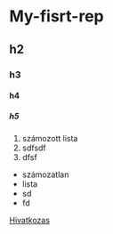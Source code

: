 # My-fisrt-rep

## h2
### h3
#### h4
##### h5
1. számozott lista
2. sdfsdf
3. dfsf

- számozatlan
- lista
- sd
- fd

[Hivatkozas](www.acsjszki.hu)
